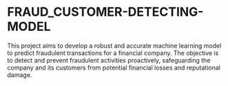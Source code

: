# FRAUD_CUSTOMER-DETECTING-MODEL
This project aims to develop a robust and accurate machine learning model to predict fraudulent transactions for a financial company. The objective is to detect and prevent fraudulent activities proactively, safeguarding the company and its customers from potential financial losses and reputational damage.
